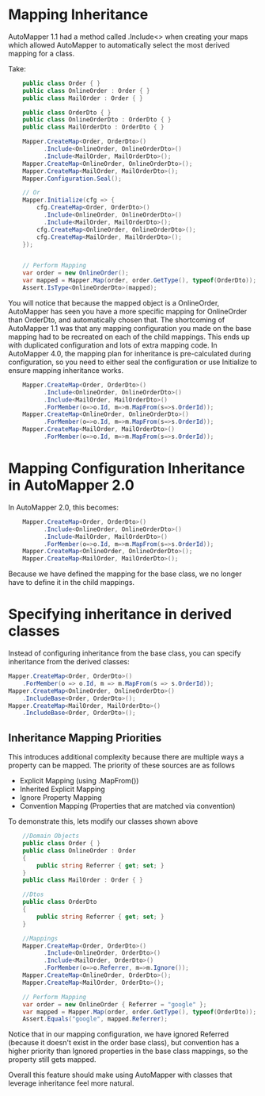 # Mapping Inheritance
AutoMapper 1.1 had a method called .Include<> when creating your maps which allowed AutoMapper to automatically select the most derived mapping for a class.

Take:
```c#
    public class Order { }
    public class OnlineOrder : Order { }
    public class MailOrder : Order { }

    public class OrderDto { }
    public class OnlineOrderDto : OrderDto { }
    public class MailOrderDto : OrderDto { }

    Mapper.CreateMap<Order, OrderDto>()
          .Include<OnlineOrder, OnlineOrderDto>()
          .Include<MailOrder, MailOrderDto>();
    Mapper.CreateMap<OnlineOrder, OnlineOrderDto>();
    Mapper.CreateMap<MailOrder, MailOrderDto>();
    Mapper.Configuration.Seal();

    // Or
    Mapper.Initialize(cfg => {
        cfg.CreateMap<Order, OrderDto>()
          .Include<OnlineOrder, OnlineOrderDto>()
          .Include<MailOrder, MailOrderDto>();
        cfg.CreateMap<OnlineOrder, OnlineOrderDto>();
        cfg.CreateMap<MailOrder, MailOrderDto>();
    });


    // Perform Mapping
    var order = new OnlineOrder();
    var mapped = Mapper.Map(order, order.GetType(), typeof(OrderDto));
    Assert.IsType<OnlineOrderDto>(mapped);
```
You will notice that because the mapped object is a OnlineOrder, AutoMapper has seen you have a more specific mapping for OnlineOrder than OrderDto, and automatically chosen that.
The shortcoming of AutoMapper 1.1 was that any mapping configuration you made on the base mapping had to be recreated on each of the child mappings. This ends up with duplicated configuration and lots of extra mapping code.
In AutoMapper 4.0, the mapping plan for inheritance is pre-calculated during configuration, so you need to either seal the configuration or use Initialize to ensure mapping inheritance works.
```c#
    Mapper.CreateMap<Order, OrderDto>()
          .Include<OnlineOrder, OnlineOrderDto>()
          .Include<MailOrder, MailOrderDto>()
          .ForMember(o=>o.Id, m=>m.MapFrom(s=>s.OrderId));
    Mapper.CreateMap<OnlineOrder, OnlineOrderDto>()
          .ForMember(o=>o.Id, m=>m.MapFrom(s=>s.OrderId));
    Mapper.CreateMap<MailOrder, MailOrderDto>()
          .ForMember(o=>o.Id, m=>m.MapFrom(s=>s.OrderId));
```
# Mapping Configuration Inheritance in AutoMapper 2.0
In AutoMapper 2.0, this becomes:
```c#
    Mapper.CreateMap<Order, OrderDto>()
          .Include<OnlineOrder, OnlineOrderDto>()
          .Include<MailOrder, MailOrderDto>()
          .ForMember(o=>o.Id, m=>m.MapFrom(s=>s.OrderId));
    Mapper.CreateMap<OnlineOrder, OnlineOrderDto>();
    Mapper.CreateMap<MailOrder, MailOrderDto>();
```
Because we have defined the mapping for the base class, we no longer have to define it in the child mappings.

# Specifying inheritance in derived classes
Instead of configuring inheritance from the base class, you can specify inheritance from the derived classes:
```c#
Mapper.CreateMap<Order, OrderDto>()
    .ForMember(o => o.Id, m => m.MapFrom(s => s.OrderId));
Mapper.CreateMap<OnlineOrder, OnlineOrderDto>()
    .IncludeBase<Order, OrderDto>();
Mapper.CreateMap<MailOrder, MailOrderDto>()
    .IncludeBase<Order, OrderDto>();
```
## Inheritance Mapping Priorities
This introduces additional complexity because there are multiple ways a property can be mapped. The priority of these sources are as follows

 - Explicit Mapping (using .MapFrom())
 - Inherited Explicit Mapping
 - Ignore Property Mapping
 - Convention Mapping (Properties that are matched via convention)

To demonstrate this, lets modify our classes shown above
```c#
    //Domain Objects
    public class Order { }
    public class OnlineOrder : Order 
    { 
        public string Referrer { get; set; }
    }
    public class MailOrder : Order { }

    //Dtos
    public class OrderDto
    {
        public string Referrer { get; set; }
    }

    //Mappings
    Mapper.CreateMap<Order, OrderDto>()
          .Include<OnlineOrder, OrderDto>()
          .Include<MailOrder, OrderDto>()
          .ForMember(o=>o.Referrer, m=>m.Ignore());
    Mapper.CreateMap<OnlineOrder, OrderDto>();
    Mapper.CreateMap<MailOrder, OrderDto>();

    // Perform Mapping
    var order = new OnlineOrder { Referrer = "google" };
    var mapped = Mapper.Map(order, order.GetType(), typeof(OrderDto));
    Assert.Equals("google", mapped.Referrer);
```
Notice that in our mapping configuration, we have ignored Referred (because it doesn't exist in the order base class), but convention has a higher priority than Ignored properties in the base class mappings, so the property still gets mapped.

Overall this feature should make using AutoMapper with classes that leverage inheritance feel more natural.